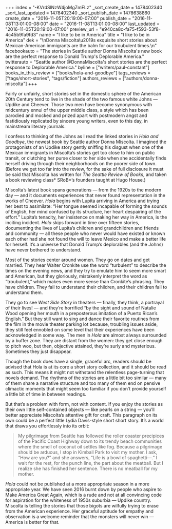 +++
index = "-KVrdSlNzW4joMgZmFLz"
_sort_create_date = 1478402340
_sort_last_updated = 1478402340
_sort_publish_date = 1478638860
create_date = "2016-11-05T20:19:00-07:00"
publish_date = "2016-11-08T13:01:00-08:00"
date = "2016-11-08T13:01:00-08:00"
last_updated = "2016-11-05T20:19:00-07:00"
preview_url = "e940ca8c-fa75-f593-53f8-4c45b9fa9fd3"
name = "I like to be in America"
title = "I like to be in America"
dek = "\nDonna Miscolta\u2019s exquisite short stories about Mexican-American immigrants are the balm for our troubulent times.\n"
facebookauto = "The stories in Seattle author Donna Miscolta's new book are the perfect response to Donald Trump's Deplorable America."
twitterauto = "Seattle author @DonnaMiscolta's short stories are the perfect response to Deplorable America."
byline = ["writers/paul-constant"]
books_in_this_review = ["books/hola-and-goodbye"]
tags_reviews = ["tags/short-stories", "tags/fiction"]
authors_reviews = ["authors/donna-miscolta"]
+++

Fairly or unfairly, short stories set in the domestic sphere of the American 20th Century tend to live in the shade of the two famous white Johns — Updike and Cheever. Those two men have become synonymous with midcentury ennui of the upper middle class, a style which has been parodied and mocked and prized apart with postmodern angst and fastidiously replicated by sincere young writers, even to this day, in mainstream literary journals.

I confess to thinking of the Johns as I read the linked stories in *Hola and Goodbye*, the newest book by Seattle author Donna Miscolta. I imagined the protagonists of an Updike story gently sniffing his disgust when one of the Mexican immigrants in Miscolta’s stories get too close to him on public transit, or clutching her purse closer to her side when she accidentally finds herself driving through their neighborhoods on the poorer side of town. (Before we get too far into the review, for the sake of full disclosure it must be said that Miscolta has written for *The Seattle Review of Book*s, and taken a book reviewing class* SRoB*’s founders taught at Hugo House.)

Miscolta’s latest book spans generations — from the 1920s to the modern day — and it documents experiences that never found representation in the works of Cheever. *Hola* begins with Lupita arriving in America and trying her best to assimilate: “Her tongue seemed incapable of forming the sounds of English, her mind confused by its structure, her heart despairing of the effort.” Lupita’s tenacity, her insistence on making her way in America, is the inciting incident. *Hola* skips forward in time over fifteen stories, documenting the lives of Lupita’s children and grandchildren and friends and community — all these people who never would have existed or known each other had she not found the will to leave Mexico and make a better life for herself. it’s a universe that Donald Trump’s deplorables (and the Johns) have never bothered to understand.

Most of the stories center around women. They go on dates and get married. They hear Walter Cronkite use the word “turbulent” to describe the times on the evening news, and they try to emulate him to seem more smart and American, but they gloriously, mistakenly interpret the word as “troubulent,” which makes even more sense than Cronkite’s phrasing. They have children. They fail to understand their children, and their children fail to understand them. 

They go to see *West Side Story* in theaters — finally, they think, a portrayal of their lives! — and they’re horrified “by the sight and sound of Natalie Wood opening her mouth in a preposterous imitation of a Puerto Rican’s English.” But they still want to sing and dance their favorite routines from the film in the movie theater parking lot because, troubling issues aside, they still feel ennobled on some level that their experiences have been acknowledged in some way. The men in *Hola* are almost always surrounded by a buffer zone. They are distant from the women: they get close enough to pitch woo, but then, objective attained, they’re surly and mysterious. Sometimes they just disappear.

Though the book does have a single, graceful arc, readers should be advised that Hola is at its core a short story collection, and it should be read as such. This means it might not withstand the relentless page-turning that novels demand. The rhythms of the stories are a little bit too similar — many of them share a narrative structure and too many of them end on pensive climactic moments that might seem too familiar if you don’t provide yourself a little bit of time in between readings.

But that’s a problem with form, not with content. If you enjoy the stories as their own little self-contained objects — like pearls on a string — you’ll better appreciate Miscolta’s attentive gift for craft. This paragraph on its own could be a perfect little Lydia Davis-style short short story. It’s a world that draws you effortlessly into its orbit:

<blockquote>My pilgrimage from Seattle has followed the roller coaster precipices of the Pacific Coast Highway down to its trendy beach communities where the smell of coconut oil settles like fog. Because a pilgrimage should be arduous, I stop in Kimball Park to visit my mother. I ask, “How are you?” and she answers, “Life is a bowl of spaghetti—.” I wait for the rest, for the punch line, the part about the meatball. But I realize she has finished her sentence. There is no meatball for my mother.</blockquote>

*Hola* could not be published at a more appropriate season in a more appropriate year. We have seen 2016 burnt down by people who aspire to Make America Great Again, which is a rude and not at all convincing code for aspiration for the whiteness of 1950s suburbia — Updike country. Miscolta is telling the stories that those bigots are wilfully trying to erase from the American experience. Her graceful aptitude for empathy and observation is a welcome reminder that the monsters will never win — America is better for that.

